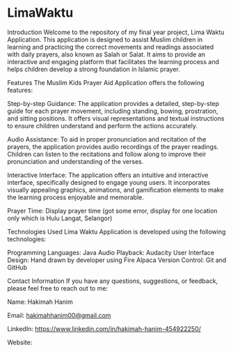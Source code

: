# LimaWaktu

Introduction
Welcome to the repository of my final year project, Lima Waktu Application. This application is designed to assist Muslim children in learning and practicing the correct movements and readings associated with daily prayers, also known as Salah or Salat. It aims to provide an interactive and engaging platform that facilitates the learning process and helps children develop a strong foundation in Islamic prayer.

Features
The Muslim Kids Prayer Aid Application offers the following features:

Step-by-step Guidance: The application provides a detailed, step-by-step guide for each prayer movement, including standing, bowing, prostration, and sitting positions. It offers visual representations and textual instructions to ensure children understand and perform the actions accurately.

Audio Assistance: To aid in proper pronunciation and recitation of the prayers, the application provides audio recordings of the prayer readings. Children can listen to the recitations and follow along to improve their pronunciation and understanding of the verses.

Interactive Interface: The application offers an intuitive and interactive interface, specifically designed to engage young users. It incorporates visually appealing graphics, animations, and gamification elements to make the learning process enjoyable and memorable.

Prayer Time: Display prayer time (got some error, display for one location only which is Hulu Langat, Selangor)

Technologies Used
Lima Waktu Application is developed using the following technologies:

Programming Languages: Java
Audio Playback: Audacity
User Interface Design: Hand drawn by developer using Fire Alpaca
Version Control: Git and GitHub

Contact Information
If you have any questions, suggestions, or feedback, please feel free to reach out to me:

Name: Hakimah Hanim

Email: hakimahhanim00@gmail.com

LinkedIn: https://www.linkedin.com/in/hakimah-hanim-454922250/

Website:
